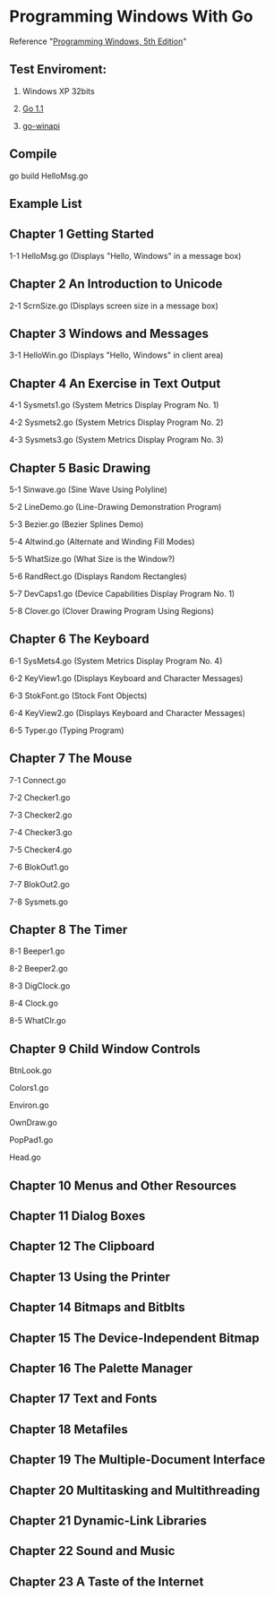Programming Windows With Go
========================
Reference "[Programming Windows, 5th Edition](http://www.charlespetzold.com/pw5/)"



## Test Enviroment: ##
1) Windows XP 32bits
 
2) [Go 1.1](https://code.google.com/p/go/downloads/list)
 
3) [go-winapi](https://github.com/cwchiu/go-winapi) 

## Compile ##
go build HelloMsg.go

## Example List ##
Chapter 1 Getting Started
- 
1-1 HelloMsg.go (Displays "Hello, Windows" in a message box)

Chapter 2 An Introduction to Unicode
- 
2-1 ScrnSize.go (Displays screen size in a message box)

Chapter 3 Windows and Messages
- 
3-1 HelloWin.go (Displays "Hello, Windows" in client area)

Chapter 4 An Exercise in Text Output
- 
4-1 Sysmets1.go (System Metrics Display Program No. 1)

4-2 Sysmets2.go (System Metrics Display Program No. 2)

4-3 Sysmets3.go (System Metrics Display Program No. 3)

Chapter 5 Basic Drawing
- 
5-1 Sinwave.go (Sine Wave Using Polyline)

5-2 LineDemo.go (Line-Drawing Demonstration Program)

5-3 Bezier.go (Bezier Splines Demo)

5-4 Altwind.go (Alternate and Winding Fill Modes)

5-5 WhatSize.go (What Size is the Window?)

5-6 RandRect.go (Displays Random Rectangles)

5-7 DevCaps1.go (Device Capabilities Display Program No. 1)

5-8 Clover.go (Clover Drawing Program Using Regions)

Chapter 6 The Keyboard
- 
6-1 SysMets4.go (System Metrics Display Program No. 4)

6-2 KeyView1.go (Displays Keyboard and Character Messages)

6-3 StokFont.go (Stock Font Objects)

6-4 KeyView2.go (Displays Keyboard and Character Messages)

6-5 Typer.go (Typing Program)

Chapter 7 The Mouse
- 
7-1 Connect.go    

7-2 Checker1.go   

7-3 Checker2.go   

7-4 Checker3.go   

7-5 Checker4.go   

7-6 BlokOut1.go   

7-7 BlokOut2.go   

7-8 Sysmets.go 

Chapter 8 The Timer
- 
8-1 Beeper1.go  

8-2 Beeper2.go  

8-3 DigClock.go 

8-4 Clock.go    

8-5 WhatClr.go  

Chapter 9 Child Window Controls
- 
BtnLook.go

Colors1.go

Environ.go

OwnDraw.go

PopPad1.go

Head.go   

Chapter 10 Menus and Other Resources
- 

Chapter 11 Dialog Boxes
- 

Chapter 12 The Clipboard
- 

Chapter 13 Using the Printer
- 

Chapter 14 Bitmaps and Bitblts
- 

Chapter 15 The Device-Independent Bitmap
- 

Chapter 16 The Palette Manager
- 

Chapter 17 Text and Fonts
- 

Chapter 18 Metafiles
- 

Chapter 19 The Multiple-Document Interface
- 

Chapter 20 Multitasking and Multithreading
- 

Chapter 21 Dynamic-Link Libraries
- 

Chapter 22 Sound and Music
- 

Chapter 23 A Taste of the Internet
- 
